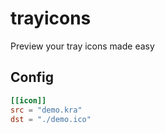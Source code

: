 # trayicons
 Preview your tray icons made easy


## Config

```toml
[[icon]]
src = "demo.kra"
dst = "./demo.ico"
```
